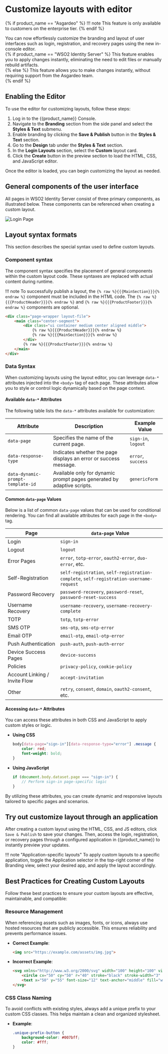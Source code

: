 # Customize layouts with editor

{% if product_name == "Asgardeo" %}
!!! note
    This feature is only available to customers on the enterprise tier.
{% endif %}

You can now effortlessly customize the branding and layout of user interfaces such as login, registration, and recovery pages using the new in-console editor.  
{% if product_name == "WSO2 Identity Server" %}
This feature enables you to apply changes instantly, eliminating the need to edit files or manually rebuild artifacts.  
{% else %}
This feature allows you to make changes instantly, without requiring support from the Asgardeo team.  
{% endif %}

## Enabling the Editor

To use the editor for customizing layouts, follow these steps:

1. Log in to the {{product_name}} Console.
2. Navigate to the **Branding** section from the side panel and select the **Styles & Text** submenu.
3. Enable branding by clicking the **Save & Publish** button in the **Styles & Text** section.
4. Go to the **Design** tab under the **Styles & Text** section.
5. In the **Login Layouts** section, select the **Custom** layout card.
6. Click the **Create** button in the preview section to load the HTML, CSS, and JavaScript editor.

Once the editor is loaded, you can begin customizing the layout as needed.

## General components of the user interface

All pages in WSO2 Identity Server consist of three primary components, as illustrated below. These components can be referenced when creating a custom layout.

![Login Page]({{base_path}}/assets/img/guides/branding/login-page-labelled.png)

## Layout syntax formats

This section describes the special syntax used to define custom layouts.

### Component syntax

The component syntax specifies the placement of general components within the custom layout code. These syntaxes are replaced with actual content during runtime.

!!! note
    To successfully publish a layout, the `{% raw %}{{{MainSection}}}{% endraw %}` component must be included in the HTML code. The `{% raw %}{{{ProductHeader}}}{% endraw %}` and `{% raw %}{{{ProductFooter}}}{% endraw %}` components are optional.

```html
<div class="page-wrapper layout-file">
    <main class="center-segment">
        <div class="ui container medium center aligned middle">
            {% raw %}{{{ProductHeader}}}{% endraw %}
            {% raw %}{{{MainSection}}}{% endraw %}
        </div>
        {% raw %}{{{ProductFooter}}}{% endraw %}
    </main>
</div>
```

### Data Syntax

When customizing layouts using the layout editor, you can leverage `data-*` attributes injected into the `<body>` tag of each page. These attributes allow you to style or control logic dynamically based on the page context.

#### Available `data-*` Attributes

The following table lists the `data-*` attributes available for customization:

| Attribute                        | Description                                                                 | Example Value               |
|----------------------------------|-----------------------------------------------------------------------------|-----------------------------|
| `data-page`                      | Specifies the name of the current page.                                     | `sign-in`, `logout`         |
| `data-response-type`              | Indicates whether the page displays an error or success message.            | `error`, `success`          |
| `data-dynamic-prompt-template-id`| Available only for dynamic prompt pages generated by adaptive scripts.       | `genericForm`              |

#### Common `data-page` Values

Below is a list of common `data-page` values that can be used for conditional rendering. You can find all available attributes for each page in the `<body>` tag.

| Page                            | `data-page` Value                      |
|---------------------------------|----------------------------------------|
| Login                           | `sign-in`                              |
| Logout                          | `logout`                               |
| Error Pages                     | `error`, `totp-error`, `oauth2-error`, `duo-error`, etc. |
| Self-Registration               | `self-registration`, `self-registration-complete`, `self-registration-username-request` |
| Password Recovery               | `password-recovery`, `password-reset`, `password-reset-success` |
| Username Recovery               | `username-recovery`, `username-recovery-complete` |
| TOTP                            | `totp`, `totp-error`                   |
| SMS OTP                         | `sms-otp`, `sms-otp-error`             |
| Email OTP                       | `email-otp`, `email-otp-error`         |
| Push Authentication             | `push-auth`, `push-auth-error`         |
| Device Success Pages            | `device-success`                       |
| Policies                        | `privacy-policy`, `cookie-policy`      |
| Account Linking / Invite Flow   | `accept-invitation`                    |
| Other                           | `retry`, `consent`, `domain`, `oauth2-consent`, etc. |

#### Accessing `data-*` Attributes

You can access these attributes in both CSS and JavaScript to apply custom styles or logic.

- **Using CSS**

    ```css
    body[data-page="sign-in"][data-response-type="error"] .message {
        color: red;
        font-weight: bold;
    }
    ```

- **Using JavaScript**

    ```javascript
    if (document.body.dataset.page === "sign-in") {
        // Perform sign-in page-specific logic
    }
    ```

By utilizing these attributes, you can create dynamic and responsive layouts tailored to specific pages and scenarios.

## Try out customize layout through an application

After creating a custom layout using the HTML, CSS, and JS editors, click `Save & Publish` to save your changes. Then, access the login, registration, or recovery pages through a configured application in {{product_name}} to instantly preview your updates.

!!! note "Application-specific layouts"
    To apply custom layouts to a specific application, toggle the Application selector in the top-right corner of the Branding view, select your desired app, and apply the layout accordingly.

## Best Practices for Creating Custom Layouts

Follow these best practices to ensure your custom layouts are effective, maintainable, and compatible:

### Resource Management

When referencing assets such as images, fonts, or icons, always use hosted resources that are publicly accessible. This ensures reliability and prevents performance issues.

- **Correct Example**:

    ```html
    <img src="https://example.com/assets/img.jpg">
    ```

- **Incorrect Example**:

    ```html
    <svg xmlns="http://www.w3.org/2000/svg" width="100" height="100" viewBox="0 0 100 100">
        <circle cx="50" cy="50" r="40" stroke="black" stroke-width="3" fill="blue" />
        <text x="50" y="55" font-size="12" text-anchor="middle" fill="white">Sample</text>
    </svg>
    ```

### CSS Class Naming

To avoid conflicts with existing styles, always add a unique prefix to your custom CSS classes. This helps maintain a clean and organized stylesheet.

- **Example**:

    ```css
    .unique-prefix-button {
        background-color: #007bff;
        color: #fff;
    }
    ```
